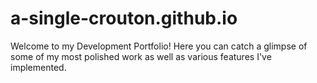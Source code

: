 # a-single-crouton.github.io
Welcome to my Development Portfolio! Here you can catch a glimpse of some of my most polished work as well as various features I've implemented.
